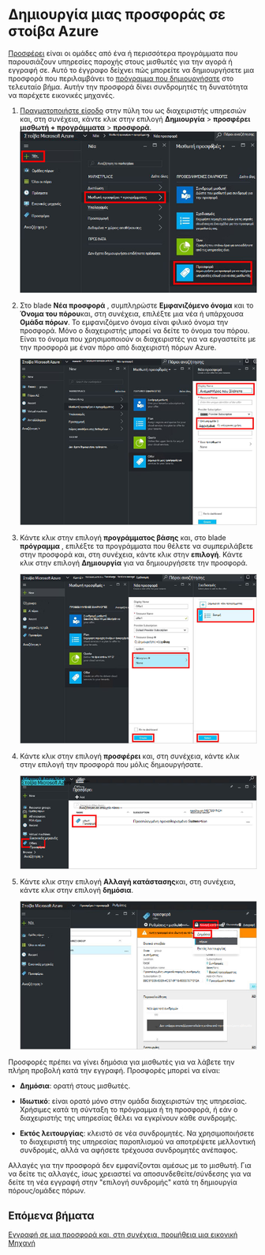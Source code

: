 <properties
    pageTitle="Δημιουργία μιας προσφοράς σε στοίβα Azure | Microsoft Azure"
    description="Ως διαχειριστής υπηρεσιών, μάθετε πώς μπορείτε να δημιουργήσετε μια προσφορά για σας μισθωτές σε στοίβα Azure."
    services="azure-stack"
    documentationCenter=""
    authors="ErikjeMS"
    manager="byronr"
    editor=""/>

<tags
    ms.service="azure-stack"
    ms.workload="na"
    ms.tgt_pltfrm="na"
    ms.devlang="na"
    ms.topic="get-started-article"
    ms.date="09/26/2016"
    ms.author="erikje"/>

# <a name="create-an-offer-in-azure-stack"></a>Δημιουργία μιας προσφοράς σε στοίβα Azure

[Προσφέρει](azure-stack-key-features.md#services-plans-offers-and-subscriptions) είναι οι ομάδες από ένα ή περισσότερα προγράμματα που παρουσιάζουν υπηρεσίες παροχής στους μισθωτές για την αγορά ή εγγραφή σε. Αυτό το έγγραφο δείχνει πώς μπορείτε να δημιουργήσετε μια προσφορά που περιλαμβάνει το [πρόγραμμα που δημιουργήσατε](azure-stack-create-plan.md) στο τελευταίο βήμα. Αυτήν την προσφορά δίνει συνδρομητές τη δυνατότητα να παρέχετε εικονικές μηχανές.

1.  [Πραγματοποιήστε είσοδο](azure-stack-connect-azure-stack.md#log-in-as-a-service-administrator) στην πύλη του ως διαχειριστής υπηρεσιών και, στη συνέχεια, κάντε κλικ στην επιλογή **Δημιουργία** > **προσφέρει μισθωτή + προγράμματα** > **προσφορά**.
    ![](media/azure-stack-create-offer/image01.png)

2.  Στο blade **Νέα προσφορά** , συμπληρώστε **Εμφανιζόμενο όνομα** και το **Όνομα του πόρου**και, στη συνέχεια, επιλέξτε μια νέα ή υπάρχουσα **Ομάδα πόρων**. Το εμφανιζόμενο όνομα είναι φιλικό όνομα την προσφορά. Μόνο ο διαχειριστής μπορεί να δείτε το όνομα του πόρου. Είναι το όνομα που χρησιμοποιούν οι διαχειριστές για να εργαστείτε με την προσφορά με έναν πόρο από διαχειριστή πόρων Azure.

    ![](media/azure-stack-create-offer/image01a.png)

3.  Κάντε κλικ στην επιλογή **προγράμματος βάσης** και, στο blade **πρόγραμμα** , επιλέξτε τα προγράμματα που θέλετε να συμπεριλάβετε στην προσφορά και, στη συνέχεια, κάντε κλικ στην **επιλογή**. Κάντε κλικ στην επιλογή **Δημιουργία** για να δημιουργήσετε την προσφορά.

    ![](media/azure-stack-create-offer/image02.png)
    
4. Κάντε κλικ στην επιλογή **προσφέρει** και, στη συνέχεια, κάντε κλικ στην επιλογή την προσφορά που μόλις δημιουργήσατε.

    ![](media/azure-stack-create-offer/image03.png)


5.  Κάντε κλικ στην επιλογή **Αλλαγή κατάστασης**και, στη συνέχεια, κάντε κλικ στην επιλογή **δημόσια**.
  
    ![](media/azure-stack-create-offer/image04.png)

Προσφορές πρέπει να γίνει δημόσια για μισθωτές για να λάβετε την πλήρη προβολή κατά την εγγραφή. Προσφορές μπορεί να είναι:

- **Δημόσια**: ορατή στους μισθωτές.

- **Ιδιωτικό**: είναι ορατό μόνο στην ομάδα διαχειριστών της υπηρεσίας. Χρήσιμες κατά τη σύνταξη το πρόγραμμα ή τη προσφορά, ή εάν ο διαχειριστής της υπηρεσίας θέλει να εγκρίνουν κάθε συνδρομής.

- **Εκτός λειτουργίας**: κλειστό σε νέα συνδρομητές. Να χρησιμοποιήσετε το διαχειριστή της υπηρεσίας παροπλισμού να αποτρέψετε μελλοντική συνδρομές, αλλά να αφήσετε τρέχουσα συνδρομητές ανέπαφος.

Αλλαγές για την προσφορά δεν εμφανίζονται αμέσως με το μισθωτή. Για να δείτε τις αλλαγές, ίσως χρειαστεί να αποσυνδεθείτε/σύνδεσης για να δείτε τη νέα εγγραφή στην "επιλογή συνδρομής" κατά τη δημιουργία πόρους/ομάδες πόρων.

## <a name="next-steps"></a>Επόμενα βήματα

[Εγγραφή σε μια προσφορά και, στη συνέχεια, προμήθεια μια εικονική Μηχανή](azure-stack-subscribe-plan-provision-vm.md)
